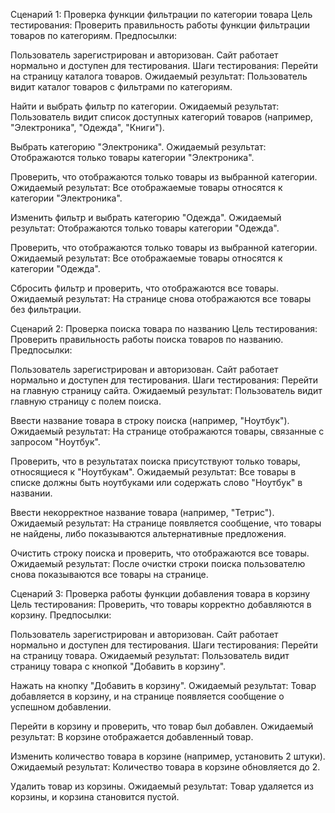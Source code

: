 Сценарий 1: Проверка функции фильтрации по категории товара
Цель тестирования: Проверить правильность работы функции фильтрации товаров по категориям.
Предпосылки:

Пользователь зарегистрирован и авторизован.
Сайт работает нормально и доступен для тестирования.
Шаги тестирования:
Перейти на страницу каталога товаров.
Ожидаемый результат: Пользователь видит каталог товаров с фильтрами по категориям.

Найти и выбрать фильтр по категории.
Ожидаемый результат: Пользователь видит список доступных категорий товаров (например, "Электроника", "Одежда", "Книги").

Выбрать категорию "Электроника".
Ожидаемый результат: Отображаются только товары категории "Электроника".

Проверить, что отображаются только товары из выбранной категории.
Ожидаемый результат: Все отображаемые товары относятся к категории "Электроника".

Изменить фильтр и выбрать категорию "Одежда".
Ожидаемый результат: Отображаются только товары категории "Одежда".

Проверить, что отображаются только товары из выбранной категории.
Ожидаемый результат: Все отображаемые товары относятся к категории "Одежда".

Сбросить фильтр и проверить, что отображаются все товары.
Ожидаемый результат: На странице снова отображаются все товары без фильтрации.





Сценарий 2: Проверка поиска товара по названию
Цель тестирования: Проверить правильность работы поиска товаров по названию.
Предпосылки:

Пользователь зарегистрирован и авторизован.
Сайт работает нормально и доступен для тестирования.
Шаги тестирования:
Перейти на главную страницу сайта.
Ожидаемый результат: Пользователь видит главную страницу с полем поиска.

Ввести название товара в строку поиска (например, "Ноутбук").
Ожидаемый результат: На странице отображаются товары, связанные с запросом "Ноутбук".

Проверить, что в результатах поиска присутствуют только товары, относящиеся к "Ноутбукам".
Ожидаемый результат: Все товары в списке должны быть ноутбуками или содержать слово "Ноутбук" в названии.

Ввести некорректное название товара (например, "Тетрис").
Ожидаемый результат: На странице появляется сообщение, что товары не найдены, либо показываются альтернативные предложения.

Очистить строку поиска и проверить, что отображаются все товары.
Ожидаемый результат: После очистки строки поиска пользователю снова показываются все товары на странице.







Сценарий 3: Проверка работы функции добавления товара в корзину
Цель тестирования: Проверить, что товары корректно добавляются в корзину.
Предпосылки:

Пользователь зарегистрирован и авторизован.
Сайт работает нормально и доступен для тестирования.
Шаги тестирования:
Перейти на страницу товара.
Ожидаемый результат: Пользователь видит страницу товара с кнопкой "Добавить в корзину".

Нажать на кнопку "Добавить в корзину".
Ожидаемый результат: Товар добавляется в корзину, и на странице появляется сообщение о успешном добавлении.

Перейти в корзину и проверить, что товар был добавлен.
Ожидаемый результат: В корзине отображается добавленный товар.

Изменить количество товара в корзине (например, установить 2 штуки).
Ожидаемый результат: Количество товара в корзине обновляется до 2.

Удалить товар из корзины.
Ожидаемый результат: Товар удаляется из корзины, и корзина становится пустой.